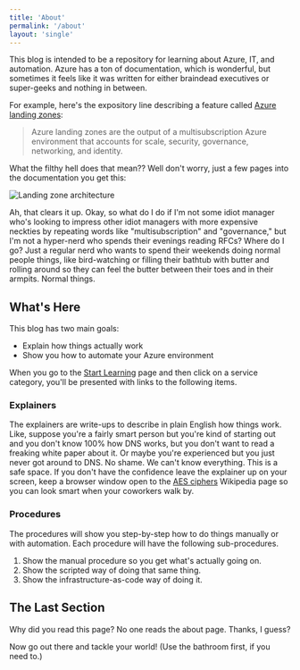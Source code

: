 ```yaml
---
title: 'About'
permalink: '/about'
layout: 'single'
---
```

This blog is intended to be a repository for learning about Azure, IT, and automation. Azure has a ton of documentation, which is wonderful, but sometimes it feels like it was written for either braindead executives or super-geeks and nothing in between.

For example, here's the expository line describing a feature called [Azure landing zones](https://docs.microsoft.com/en-us/azure/cloud-adoption-framework/ready/landing-zone/):

> Azure landing zones are the output of a multisubscription Azure environment that accounts for scale, security, governance, networking, and identity.

What the filthy hell does that mean?? Well don't worry, just a few pages into the documentation you get this:

![Landing zone architecture](https://docs.microsoft.com/en-us/azure/cloud-adoption-framework/ready/enterprise-scale/media/ns-arch-expanded.png)

Ah, that clears it up. Okay, so what do I do if I'm not some idiot manager who's looking to impress other idiot managers with more expensive neckties by repeating words like "multisubscription" and "governance," but I'm not a hyper-nerd who spends their evenings reading RFCs? Where do I go? Just a regular nerd who wants to spend their weekends doing normal people things, like bird-watching or filling their bathtub with butter and rolling around so they can feel the butter between their toes and in their armpits. Normal things.

## What's Here

This blog has two main goals:

- Explain how things actually work
- Show you how to automate your Azure environment

When you go to the [Start Learning](/services) page and then click on a service category, you'll be presented with links to the following items.

### Explainers

The explainers are write-ups to describe in plain English how things work. Like, suppose you're a fairly smart person but you're kind of starting out and you don't know 100% how DNS works, but you don't want to read a freaking white paper about it. Or maybe you're experienced but you just never got around to DNS. No shame. We can't know everything. This is a safe space. If you don't have the confidence leave the explainer up on your screen, keep a browser window open to the [AES ciphers](https://en.wikipedia.org/wiki/Advanced_Encryption_Standard#Description_of_the_ciphers) Wikipedia page so you can look smart when your coworkers walk by.

### Procedures

The procedures will show you step-by-step how to do things manually or with automation. Each procedure will have the following sub-procedures.

1. Show the manual procedure so you get what's actually going on.
2. Show the scripted way of doing that same thing.
3. Show the infrastructure-as-code way of doing it.

## The Last Section

Why did you read this page? No one reads the about page. Thanks, I guess?

Now go out there and tackle your world! (Use the bathroom first, if you need to.) 

 